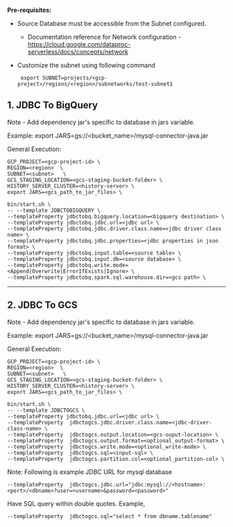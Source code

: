 **Pre-requisites:**

* Source Database must be accessible from the Subnet configured. 
  * Documentation reference for Network configuration - https://cloud.google.com/dataproc-serverless/docs/concepts/network 
* Customize the subnet using following command

  ```
   export SUBNET=projects/<gcp-project>/regions/<region>/subnetworks/test-subnet1
  ```


## 1. JDBC To BigQuery

Note - Add dependency jar's specific to database in jars variable. 

Example: export JARS=gs://<bucket_name>/mysql-connector-java.jar

General Execution:

```
GCP_PROJECT=<gcp-project-id> \
REGION=<region>  \
SUBNET=<subnet>   \
GCS_STAGING_LOCATION=<gcs-staging-bucket-folder> \
HISTORY_SERVER_CLUSTER=<history-server> \
export JARS=<gcs_path_to_jar_files> \

bin/start.sh \
-- --template JDBCTOBIGQUERY \
--templateProperty jdbctobq.bigquery.location=<bigquery destination> \
--templateProperty jdbctobq.jdbc.url=<jdbc url> \
--templateProperty jdbctobq.jdbc.driver.class.name=<jdbc driver class name> \
--templateProperty jdbctobq.jdbc.properties=<jdbc properties in json format> \
--templateProperty jdbctobq.input.table=<source table> \
--templateProperty jdbctobq.input.db=<source database> \
--templateProperty jdbctobq.write.mode=<Append|Overwrite|ErrorIfExists|Ignore> \
--templateProperty jdbctobq.spark.sql.warehouse.dir=<gcs path> \
```

***

## 2. JDBC To GCS

Note - Add dependency jar's specific to database in jars variable.

Example: export JARS=gs://<bucket_name>/mysql-connector-java.jar

General Execution:

```
GCP_PROJECT=<gcp-project-id> \
REGION=<region>  \
SUBNET=<subnet>   \
GCS_STAGING_LOCATION=<gcs-staging-bucket-folder> \
HISTORY_SERVER_CLUSTER=<history-server> \
export JARS=<gcs_path_to_jar_files> \

bin/start.sh \
-- --template JDBCTOGCS \
--templateProperty jdbctobq.jdbc.url=<jdbc url> \
--templateProperty  jdbctogcs.jdbc.driver.class.name=<jdbc-driver-class-name> \
--templateProperty  jdbctogcs.output.location=<gcs-ouput-location> \
--templateProperty  jdbctogcs.output.format=<optional_output-format> \
--templateProperty  jdbctogcs.write.mode=<optional_write-mode> \
--templateProperty  jdbctogcs.sql=<input-sql> \
--templateProperty  jdbctogcs.partition.col=<optional_partition-col> \
```

Note: Following is example JDBC URL for mysql database

```
--templateProperty  jdbctogcs.jdbc.url="jdbc:mysql://<hostname>:<port>/<dbname>?user=<username>&password=<password>"
```

Have SQL query within double quotes. Example,

```
--templateProperty  jdbctogcs.sql="select * from dbname.tablename"
```